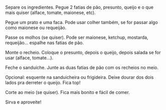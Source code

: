 Separe os ingredientes.
Pegue 2 fatias de pão, presunto, queijo e o que mais quiser (alface, tomate, maionese, etc).

Pegue um prato e uma faca.
Pode usar colher também, se for passar algo como maionese ou requeijão.

Passe os molhos (se quiser).
Pode ser maionese, ketchup, mostarda, requeijão… espalhe nas fatias de pão.

Monte o recheio.
Coloque o presunto, depois o queijo, depois salada se for usar (alface, tomate...).

Feche o sanduíche.
Junte as duas fatias de pão com os recheios no meio.

Opcional: esquente na sanduicheira ou frigideira.
Deixe dourar dos dois lados pra derreter o queijo. Fica top!

Corte ao meio (se quiser).
Fica mais bonito e fácil de comer.

Sirva e aproveite!